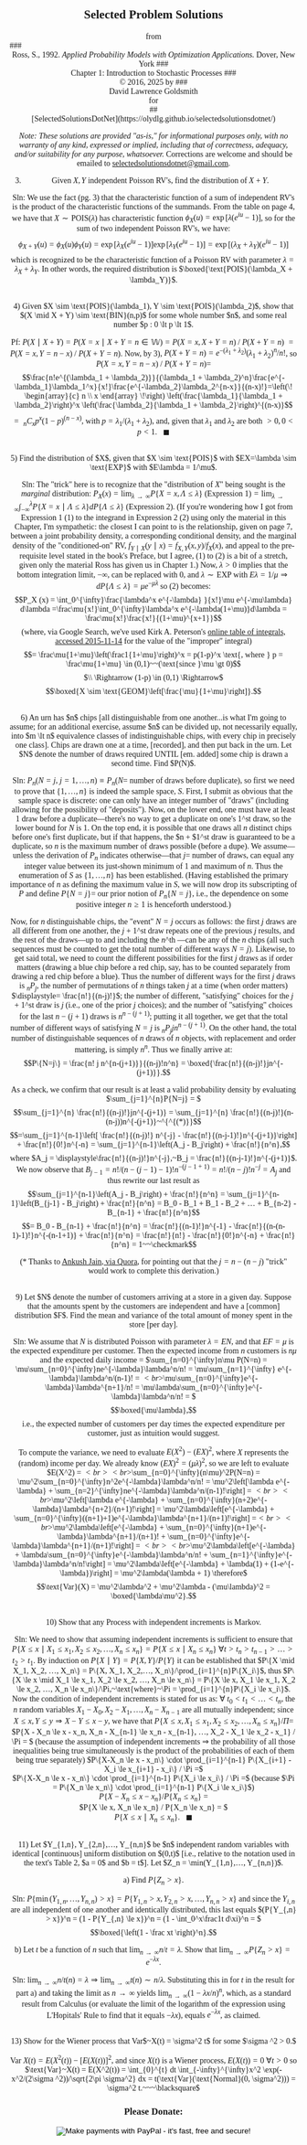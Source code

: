 <style>
body {font-family: Palatino}
</style>
## <center> Selected Problem Solutions
<center>from</center>
### <center>Ross, S., 1992. <i>Applied Probability Models with Optimization Applications.</i>  Dover, New York
### <center>Chapter 1: Introduction to Stochastic Processes
### <center>&copy; 2016, 2025 by 
### <center>David Lawrence Goldsmith
<center>for</center>
## <center>[SelectedSolutionsDotNet](https://olydlg.github.io/selectedsolutionsdotnet/)

<i>Note:  These solutions are provided "as-is," for informational purposes only, with no warranty of any kind, expressed or implied, including that of correctness, adequacy, and/or suitability for any purpose, whatsoever.</i> Corrections are welcome and should be emailed to selectedsolutionsdotnet@gmail.com.

3) Given $X, Y$ independent Poisson RV's, find the distribution of $X + Y$.

Sln: We use the fact (pg. 3) that the characteristic function of a sum of independent RV's is the product of the characteristic functions of the summands. From the table on page 4, we have that $X \sim \text{POIS} (\lambda)$ has characteristic function $\phi_X(u) = \exp[\lambda(e^{iu}-1)]$, so for the sum of two independent Poisson RV's, we have: $$\phi_{X+Y}(u)=\phi_X(u)\phi_Y(u) = \exp[\lambda_X(e^{iu}-1)]\exp[\lambda_Y(e^{iu}-1)] = \exp[(\lambda_X + \lambda_Y)(e^{iu}-1)]$$ which is recognized to be the characteristic function of a Poisson RV with parameter $\lambda = \lambda_X + \lambda_Y$. In other words, the required distribution is $\boxed{\text{POIS}(\lambda_X + \lambda_Y)}$.

<br>
4) Given $X \sim \text{POIS}(\lambda_1), Y \sim \text{POIS}(\lambda_2)$, show that $(X \mid X + Y) \sim \text{BIN}(n,p)$ for some whole number $n$, and some real number $p : 0 \lt p \lt 1$. 

Pf: $P(X \mid X + Y) = P(X=x \mid X+Y=n\in \mathbb{W}) = P(X=x, X+Y=n)~/~P(X+Y=n)$ 
$= P(X=x, Y=n-x)~/~P(X+Y=n)$. Now, by 3), $P(X+Y = n)= e^{-(\lambda_1 + \lambda_2)}(\lambda_1 + \lambda_2)^n/n!$, so  $P(X=x, Y=n-x)~/~P(X+Y=n) =$ $$\frac{n!e^{(\lambda_1 + \lambda_2)}}{(\lambda_1 + \lambda_2)^n}\frac{e^{-\lambda_1}\lambda_1^x}{x!}\frac{e^{-\lambda_2}\lambda_2^{n-x}}{(n-x)!}=\left(\!
  \begin{array}{c}
    n \\
    x
  \end{array}
  \!\right)
  \left(\frac{\lambda_1}{\lambda_1 + \lambda_2}\right)^x
  \left(\frac{\lambda_2}{\lambda_1 + \lambda_2}\right)^{(n-x)}$$
$=~_nC_xp^x(1-p)^{(n-x)}$, with $p=\lambda_1 / (\lambda_1 + \lambda_2)$, and, given that $\lambda_1$ and $\lambda_2$ are both $\gt 0, 0 \lt p \lt 1.~~~\blacksquare$

<br>
5) Find the distribution of $X$, given that $X \sim \text{POIS}$ with $EX=\lambda \sim \text{EXP}$ with $E\lambda = 1/\mu$.

 Sln: The "trick" here is to recognize that the "distribution of $X$" being sought is the <i>marginal</i> distribution: $P_X(x) = \lim_{\lambda \rightarrow \infty} P\{X=x,\Lambda \le \lambda\}\text{ (Expression 1)}= \lim_{\lambda \rightarrow \infty}\int_{-\infty}^{\lambda}P\{X = x \mid \Lambda \le \lambda\}dP\{\Lambda \le \lambda\}$ (Expression 2). (If you're wondering how I got from Expression 1 (1) to the integrand in Expression 2 (2) using only the material in this Chapter, I'm sympathetic: the closest I can point to is the relationship, given on page 7, between a joint probability density, a corresponding conditional density, and the marginal density of the "conditioned-on" RV, $f_{Y \mid X}(y \mid x) = f_{X,Y}(x,y)/f_X(x)$, and appeal to the pre-requisite level stated in the book's Preface, but I agree, (1) to (2) is a bit of a stretch, given only the material Ross has given us in Chapter 1.) Now, $\lambda \gt 0$ implies that the bottom integration limit, $-\infty$, can be replaced with $0$, and $\lambda \sim \text{EXP}$ with $E\lambda = 1/\mu \Rightarrow dP\{\Lambda \le \lambda \} = \mu e^{-\mu\lambda}$ so (2) becomes:
 $$P_X (x) = \int_0^{\infty}\frac{\lambda^x e^{-\lambda} }{x!}\mu e^{-\mu\lambda} d\lambda =\frac\mu{x!}\int_0^{\infty}\lambda^x e^{-\lambda(1+\mu)}d\lambda = \frac\mu{x!}\frac{x!}{(1+\mu)^{x+1}}$$ (where, via Google Search, we've used Kirk A. Peterson's [online table of integrals, accessed 2015-11-14](http://tyr0.chem.wsu.edu/~kipeters/Chem332/resources/TableofUsefulIntegrals.pdf) for the value of the "improper" integral) $$= \frac\mu{1+\mu}\left(\frac1{1+\mu}\right)^x = p(1-p)^x \text{, where } p = \frac\mu{1+\mu} \in (0,1)~~(\text{since }\mu \gt 0)$$ $\\ \Rightarrow (1-p) \in (0,1) \Rightarrow$ $$\boxed{X \sim \text{GEOM}\left[\frac{\mu}{1+\mu}\right]}.$$  
 
<br>
6) An urn has $n$ chips [all distinguishable from one another...is what I'm going to assume; for an additional exercise, assume $n$ can be divided up, not necessarily equally, into $m \lt n$ equivalence classes of indistinguishable chips, with every chip in precisely one class]. Chips are drawn one at a time, [recorded], and then put back in the urn. Let $N$ denote the number of draws required UNTIL [em. added] some chip is drawn a second time. Find $P(N)$. 

Sln: $P_n(N=j,~j=1,…, n) \equiv P_n(N =~$number of draws before duplicate), so first we need to prove that $\{1,…, n\}$ is indeed the sample space, $S$. First, I submit as obvious that the sample space is discrete: one can only have an integer number of "draws" (including allowing for the possibility of "deposits"). Now, on the lower end, one must have at least 1 draw before a duplicate—there's no way to get a duplicate on one's 1^st draw, so the lower bound for $N$ is 1. On the top end, it is possible that one draws all $n$ distinct chips before one's first duplicate, but if that happens, the $n + $1^st draw is guaranteed to be a duplicate, so $n$ is the maximum number of draws possible (before a dupe). We assume—unless the derivation of $P_n$ indicates otherwise—that $j =$ number of draws, can equal any integer value between its just-shown minimum of 1 and maximum of $n$. Thus the enumeration of $S$ as {$1,…, n$} has been established. (Having established the primary importance of $n$ as defining the maximum value in $S$, we will now drop its subscripting of $P$ and define $P\{N=j\} =$ our prior notion of $P_n\{N=j\}$, i.e., the dependence  on some positive integer $n \ge 1$ is henceforth understood.)

Now, for $n$ distinguishable chips, the "event" $N=j$ occurs as follows: 
the first $j$ draws are all different from one another, the $j+1$^st draw repeats one of the previous $j$ results, and the rest of the draws—up to and including the $n$^th —can be any of the $n$ chips (all such sequences must be counted to get the total number of different ways $N=j$).  Likewise, to get said total, we need to count the different possibilities for the first $j$ draws as if order matters (drawing a blue chip before a red chip, say, has to be counted separately from drawing a red chip before a blue).  Thus the number of different ways for the first $j$ draws is $_nP_j$, the number of permutations of $n$ things taken $j$ at a time (when order matters) $\displaystyle= \frac{n!}{(n-j)!}$; the number of different, "satisfying" choices for the $j+1$^st draw is $j$ (i.e., one of the prior $j$ choices); and the number of "satisfying" choices for the last $n-(j+1)$ draws is $n^{n-(j+1)}$; putting it all together, we get that the total number of different ways of satisfying $N=j$ is $_nP_j j n^{n-(j+1)}$. On the other hand, the total number of distinguishable sequences of $n$ draws of $n$ objects, with replacement and order mattering, is simply $n^n$. Thus we finally arrive at: $$P\{N=j\} = \frac{n! j n^{n-(j+1)}}{(n-j)!n^n} = \boxed{\frac{n!}{(n-j)!}jn^{-(j+1)}}.$$

As a check, we confirm that our result is at least a valid probability density by evaluating $\sum_{j=1}^{n}P\{N=j\}  = $ 
$$\sum_{j=1}^{n} \frac{n!}{(n-j)!}jn^{-(j+1)} = 
\sum_{j=1}^{n} \frac{n!}{(n-j)!}(n-(n-j))n^{-(j+1)}~^{^{(*)}}$$ $$=\sum_{j=1}^{n-1}\left[ \frac{n!}{(n-j)!} n^{-j} - \frac{n!}{(n-j-1)!}n^{-(j+1)}\right] + \frac{n!}{0!}n^{-n} = \sum_{j=1}^{n-1}\left(A_j - B_j\right) + \frac{n!}{n^n},$$
where $A_j = \displaystyle\frac{n!}{(n-j)!}n^{-j},~B_j = \frac{n!}{(n-j-1)!}n^{-(j+1)}$. We now observe that $B_{j-1} = n!/(n-(j-1)-1)!n^{-(j-1+1)} = n!/(n-j)!n^{-j} = A_j$ and thus rewrite our last result as 
$$\sum_{j=1}^{n-1}\left(A_j - B_j\right) + \frac{n!}{n^n} = \sum_{j=1}^{n-1}\left(B_{j-1} - B_j\right) + \frac{n!}{n^n} = B_0 - B_1 + B_1 - B_2 + … + B_{n-2} - B_{n-1} + \frac{n!}{n^n}$$
$$= B_0 - B_{n-1} + \frac{n!}{n^n} = \frac{n!}{(n-1)!}n^{-1} - \frac{n!}{(n-(n-1)-1)!}n^{-(n-1+1)} + \frac{n!}{n^n} = \frac{n!}{n!} - \frac{n!}{0!}n^{-n} + \frac{n!}{n^n} = 1~~\checkmark$$ 

(* Thanks to [Ankush Jain, via Quora](http://qr.ae/Rg2dmZ), for pointing out that the $j = n-(n-j)$ "trick" would work to complete this derivation.)

<br>
9) Let $N$ denote the number of customers arriving at a store in a given day. Suppose that the amounts spent by the customers are independent and have a [common] distribution $F$. Find the mean and variance of the total amount of money spent in the store [per day].

Sln: We assume that $N$ is distributed Poisson with parameter $\lambda = EN$, and that $EF = \mu$ is the expected expenditure per customer.  Then the expected income from $n$ customers is $n\mu$ and the expected daily income = $\sum_{n=0}^{\infty}n\mu P(N=n) = \mu\sum_{n=0}^{\infty}ne^{-\lambda}\lambda^n/n! = \mu\sum_{n=1}^{\infty} e^{-\lambda}\lambda^n/(n-1)! = $<br>$\mu\sum_{n=0}^{\infty}e^{-\lambda}\lambda^{n+1}/n! = \mu\lambda\sum_{n=0}^{\infty}e^{-\lambda}\lambda^n/n! = $ $$\boxed{\mu\lambda},$$ i.e., the expected number of customers per day times the expected expenditure per customer, just as intuition would suggest.

To compute the variance, we need to evaluate $E(X^2) - (EX)^2$, where $X$ represents the (random) income per day. We already know $(EX)^2 = (\mu\lambda)^2$, so we are left to evaluate $E(X^2) = $<br><br>$\sum_{n=0}^{\infty}(n\mu)^2P(N=n) = \mu^2\sum_{n=0}^{\infty}n^2e^{-\lambda}\lambda^n/n! = \mu^2\left[\lambda e^{-\lambda} + \sum_{n=2}^{\infty}ne^{-\lambda}\lambda^n/(n-1)!\right] = $<br><br>$\mu^2\left[\lambda e^{-\lambda} + \sum_{n=0}^{\infty}(n+2)e^{-\lambda}\lambda^{n+2}/(n+1)!\right] = \mu^2\lambda\left[e^{-\lambda} + \sum_{n=0}^{\infty}((n+1)+1)e^{-\lambda}\lambda^{n+1}/(n+1)!\right] =$<br><br>$\mu^2\lambda\left[e^{-\lambda} + \sum_{n=0}^{\infty}(n+1)e^{-\lambda}\lambda^{n+1}/(n+1)! + \sum_{n=0}^{\infty}e^{-\lambda}\lambda^{n+1}/(n+1)!\right] = $<br><br>$\mu^2\lambda\left[e^{-\lambda} + \lambda\sum_{n=0}^{\infty}e^{-\lambda}\lambda^n/n! + \sum_{n=1}^{\infty}e^{-\lambda}\lambda^n/n!\right] = \mu^2\lambda\left[e^{-\lambda} + \lambda(1) + (1-e^{-\lambda})\right] = \mu^2\lambda(\lambda + 1) \therefore$ 
$$\text{Var}(X) = \mu^2\lambda^2 + \mu^2\lambda - (\mu\lambda)^2 = \boxed{\lambda\mu^2}.$$

<br>
10) Show that any Process with independent increments is Markov.

Sln: We need to show that assuming independent increments is sufficient to ensure that $P\{X \le x \mid X_1 \le x_1,  X_2 \le x_2, …, X_n \le x_n\} = P\{X \le x \mid X_n \le x_n\}~\forall t > t_n >t_{n-1}>…>t_2>t_1$. By induction on $P\{X \mid Y\} = P\{X, Y\}/P\{Y\}$ it can be established that $P\{X \mid X_1, X_2, …, X_n\} = P\{X, X_1, X_2,…, X_n\}/\prod_{i=1}^{n}P\{X_i\}$, thus $P\{X \le x \mid X_1 \le x_1,  X_2 \le x_2, …, X_n \le x_n\} = P\{X \le x, X_1 \le x_1,  X_2 \le x_2, …, X_n \le x_n\}/\Pi,~\text{where}~\Pi = \prod_{i=1}^{n}P\{X_i \le x_i\}$. Now the condition of independent increments is stated for us as: $\forall~t_0 < t_1 <…< t_n,$ the $n$ random variables $X_1 - X_0, X_2 - X_1, …, X_n - X_{n-1}$ are all mutually independent; since $X \le x, Y \le y \Rightarrow X - Y \le x - y$, we have that $P\{X \le x, X_1 \le x_1,  X_2 \le x_2, …, X_n \le x_n\}/\Pi =$ $P\{X - X_n \le x - x_n, X_n - X_{n-1} \le x_n - x_{n-1}, …, X_2 - X_1 \le x_2 - x_1\} / \Pi = $ (because the assumption of independent increments $\Rightarrow$ the probability of all those inequalities being true simultaneously is the product of the probabilities of each of them being true separately) $P\{X-X_n \le x - x_n\} \cdot \prod_{i=1}^{n-1} P\{X_{i+1} - X_i \le x_{i+1} - x_i\} / \Pi =$
<br>
$P\{X-X_n \le x - x_n\} \cdot \prod_{i=1}^{n-1} P\{X_i \le x_i\} / \Pi =$ (because $\Pi = P\{X_n \le x_n\} \cdot \prod_{i=1}^{n-1} P\{X_i \le x_i\}$)
<br>
$P\{X-X_n \le x - x_n\} / P\{X_n \le x_n\}$ $=$
<br>
$P\{X \le x, X_n \le x_n\} / P\{X_n \le x_n\} = $
<br>
$P\{X \le x \mid X_n \le x_n\}.~~~\blacksquare$

<br>
11) Let $Y_{1,n}, Y_{2,n},…, Y_{n,n}$ be $n$ independent random variables with identical [continuous] uniform distibution on $(0,t)$ [i.e., relative to the notation used in the text's Table 2, $a = 0$ and $b = t$]. Let $Z_n = \min(Y_{1,n},…, Y_{n,n})$.

a) Find $P\{Z_n > x\}$.

Sln: $P\{\min (Y_{1,n},…, Y_{n,n}) > x\} = P\{Y_{1,n} > x, Y_{2,n} > x,…, Y_{n,n} > x\}$ and since the $Y_{i,n}$ are all independent of one another and identically distributed, this last equals $(P\{Y_{,n} > x\})^n = (1 - P\{Y_{,n} \le x\})^n =  (1 - \int_0^x\frac1t d\xi)^n = $ $$\boxed{\left(1 - \frac xt \right)^n}.$$

b) Let $t$ be a function of $n$ such that $\lim_{n\rightarrow \infty}n/t = \lambda$. Show that $\lim_{n \rightarrow \infty} P\{Z_n > x\} = e^{-\lambda x}.$ 

Sln: $\lim_{n \rightarrow \infty} n/t(n) = \lambda \Rightarrow \lim_{n \rightarrow \infty} t(n) \sim n/\lambda$.  Substituting this in for $t$ in the result for part a) and taking the limit as $n \rightarrow \infty$ yields $\lim_{n \rightarrow \infty} (1 - \lambda x / n)^n$, which, as a standard result from Calculus (or evaluate the limit of the logarithm of the expression using L'Hopitals' Rule to find that it equals $-\lambda x$), equals $e^{-\lambda x}$, as claimed.

<br>
13) Show for the Wiener process that Var$~X(t) = \sigma^2 t$ for some $\sigma ^2 > 0.$

$\text{Var}~X(t) = E(X^2(t)) - [E(X(t))]^2$, and since $X(t)$ is a Wiener process, $E(X(t)) = 0~\forall t>0$ so $\text{Var}~X(t) = E(X^2(t)) = \int_{0}^{t} dt \int_{-\infty}^{\infty}x^2 \exp(-x^2/(2\sigma ^2))/\sqrt{2\pi \sigma^2} dx = t(\text{Var}(\text{Normal}(0, \sigma^2))) = \sigma^2 t.~~~\blacksquare$

### Please Donate:
<form action="https://www.paypal.com/cgi-bin/webscr"
          method="post"><input name="cmd"
            value="_xclick" type="hidden"> <input name="business"
            value="dgoldsmith_89@alumni.brown.edu" type="hidden"> <input
            name="item_name" value="SelectedSolutions Donation"
            type="hidden"> <input name="cn" value="Special Instructions
            (optional" type="hidden"> <input
            src="https://www.paypal.com/images/x-click-but04.gif"
            name="submit" alt="Make payments with PayPal - it's fast,
            free and secure!" align="middle" border="0" type="image"></form>
